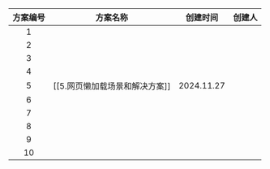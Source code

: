   
| 方案编号 |        方案名称        |    创建时间    | 创建人 |
| :--: | :----------------: | :--------: | :-: |
|  1   |                    |            |     |
|  2   |                    |            |     |
|  3   |                    |            |     |
|  4   |                    |            |     |
|  5   | [[5.网页懒加载场景和解决方案]] | 2024.11.27 |     |
|  6   |                    |            |     |
|  7   |                    |            |     |
|  8   |                    |            |     |
|  9   |                    |            |     |
|  10  |                    |            |     |
